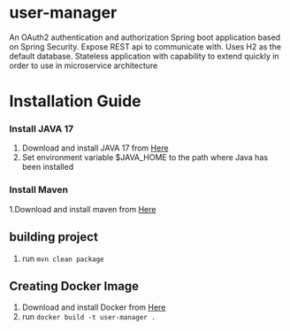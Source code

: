 # user-manager
An OAuth2 authentication and authorization Spring boot application based on Spring Security.
Expose REST api to communicate with. Uses H2 as the default database.
Stateless application with capability to extend quickly in order to use in microservice architecture  

# Installation Guide
### Install JAVA 17
1. Download and install JAVA 17 from [Here](https://www.azul.com/downloads/?version=java-17-lts&package=jdk)
2. Set environment variable $JAVA_HOME to the path where Java has been installed 
### Install Maven
1.Download and install maven from [Here](https://maven.apache.org/download.cgi)

## building project
1. run `mvn clean package`
## Creating Docker Image
1. Download and install Docker from [Here](https://www.docker.com/products/docker-desktop/)
2. run `docker build -t user-manager .`
  